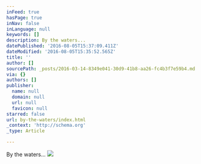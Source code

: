 ```yaml
---
inFeed: true
hasPage: true
inNav: false
inLanguage: null
keywords: []
description: By the waters...
datePublished: '2016-08-05T15:37:09.411Z'
dateModified: '2016-08-05T15:35:52.565Z'
title: ''
author: []
sourcePath: _posts/2016-03-14-8349e041-30d9-41b8-aa26-fc4b3f7e59b4.md
via: {}
authors: []
publisher:
  name: null
  domain: null
  url: null
  favicon: null
starred: false
url: by-the-waters/index.html
_context: 'http://schema.org'
_type: Article

---
```

By the waters...
![](https://the-grid-user-content.s3-us-west-2.amazonaws.com/dbbc9727-3bbe-4f7f-a98a-67c1388de579.jpg)